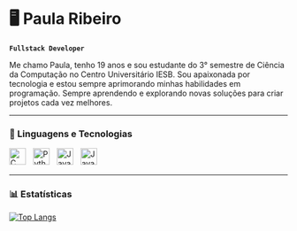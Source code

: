 # 🖥️ Paula Ribeiro

**`Fullstack Developer`**

Me chamo Paula, tenho 19 anos e sou estudante do 3° semestre de Ciência da Computação no Centro Universitário IESB. Sou apaixonada por tecnologia e estou sempre aprimorando minhas habilidades em programação. Sempre aprendendo e explorando novas soluções para criar projetos cada vez melhores.

---
### 🤖 Linguagens e Tecnologias

  <img 
   align= "left"
   alt= "C"
   title= "C"
   width= "30px"
   style= "padding-right : 10px;"
    src="https://cdn.jsdelivr.net/gh/devicons/devicon@latest/icons/c/c-original.svg" />

    
  <img 
  align= "left"
   alt= "Python"
   title= "Python"
   width= "30px"
   style= "padding-right : 10px;"
  src="https://cdn.jsdelivr.net/gh/devicons/devicon@latest/icons/python/python-original.svg" />
          

 <img 
 align= "left"
   alt= "Java"
   title= "Java"
   width= "30px"
   style= "padding-right : 10px;"
 src="https://cdn.jsdelivr.net/gh/devicons/devicon@latest/icons/java/java-original.svg" />
          
          
<img 
align= "left"
   alt= "JavaScript"
   title= "JavaScript"
   width= "30px"
   style= "padding-right : 10px;"
src="https://cdn.jsdelivr.net/gh/devicons/devicon@latest/icons/javascript/javascript-original.svg" />


<br/>
<br/>


---

### 📊 Estatísticas  

[![Top Langs](https://github-readme-stats.vercel.app/api/top-langs/?username=pribeiroms&theme=midnight-purple&layout=donut&custom_title=Tecnologias)](https://github.com/pribeiroms/github-readme-stats)
